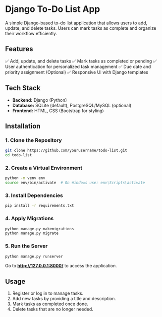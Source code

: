 # Django To-Do List App

A simple Django-based to-do list application that allows users to add, update, and delete tasks. Users can mark tasks as complete and organize their workflow efficiently.

## Features
✅ Add, update, and delete tasks
✅ Mark tasks as completed or pending
✅ User authentication for personalized task management
✅ Due date and priority assignment (Optional)
✅ Responsive UI with Django templates

## Tech Stack
- **Backend:** Django (Python)
- **Database:** SQLite (default), PostgreSQL/MySQL (optional)
- **Frontend:** HTML, CSS (Bootstrap for styling)

## Installation

### 1. Clone the Repository
```bash
git clone https://github.com/yourusername/todo-list.git
cd todo-list
```

### 2. Create a Virtual Environment
```bash
python -m venv env
source env/bin/activate  # On Windows use: env\Scripts\activate
```

### 3. Install Dependencies
```bash
pip install -r requirements.txt
```

### 4. Apply Migrations
```bash
python manage.py makemigrations
python manage.py migrate
```

### 5. Run the Server
```bash
python manage.py runserver
```
Go to **http://127.0.0.1:8000/** to access the application.

## Usage
1. Register or log in to manage tasks.
2. Add new tasks by providing a title and description.
3. Mark tasks as completed once done.
4. Delete tasks that are no longer needed.
